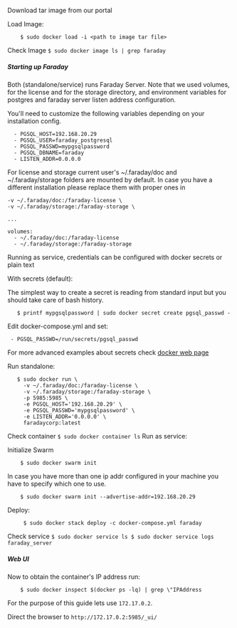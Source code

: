 Download tar image from our portal

Load Image:
```
    $ sudo docker load -i <path to image tar file>
```

Check Image
`
     $ sudo docker image ls | grep faraday
`

##### Starting up Faraday

Both (standalone/service) runs Faraday Server. Note that we used volumes, for the license and for the storage directory, and environment variables for postgres and faraday server listen address configuration.

You'll need to customize the following variables depending on your installation config.

      - PGSQL_HOST=192.168.20.29
      - PGSQL_USER=faraday_postgresql
      - PGSQL_PASSWD=mypgsqlpassword
      - PGSQL_DBNAME=faraday
      - LISTEN_ADDR=0.0.0.0

For license and storage current user's ~/.faraday/doc and ~/.faraday/storage folders are mounted by default. In case you have a different installation please replace them with proper ones in

    -v ~/.faraday/doc:/faraday-license \
    -v ~/.faraday/storage:/faraday-storage \

    ...

    volumes:
      - ~/.faraday/doc:/faraday-license
      - ~/.faraday/storage:/faraday-storage

Running as service, credentials can be configured with docker secrets or plain text

With secrets (default):

The simplest way to create a secret is reading from standard input but you should take care of bash history.

```
   $ printf mypgsqlpassword | sudo docker secret create pgsql_passwd -
```

Edit docker-compose.yml and set:

`  - PGSQL_PASSWD=/run/secrets/pgsql_passwd  `
      
For more advanced examples about secrets check [docker web page](https://docs.docker.com/engine/swarm/secrets/#intermediate-example-use-secrets-with-a-nginx-service)

Run standalone:
 ```
    $ sudo docker run \
      -v ~/.faraday/doc:/faraday-license \
      -v ~/.faraday/storage:/faraday-storage \
      -p 5985:5985 \
      -e PGSQL_HOST='192.168.20.29' \
      -e PGSQL_PASSWD='mypgsqlpassword' \
      -e LISTEN_ADDR='0.0.0.0' \
      faradaycorp:latest
 ```
Check container
`
     $ sudo docker container ls
`
Run as service:

Initialize Swarm

```
    $ sudo docker swarm init
```

In case you have more than one ip addr configured in your machine you have to specify which one to use.
```
    $ sudo docker swarm init --advertise-addr=192.168.20.29
```

Deploy:
```
     $ sudo docker stack deploy -c docker-compose.yml faraday
```
Check service
`
     $ sudo docker service ls
     $ sudo docker service logs faraday_server
`


##### Web UI

Now to obtain the container's IP address run:
```
    $ sudo docker inspect $(docker ps -lq) | grep \"IPAddress
```
For the purpose of this guide lets use `172.17.0.2`.

Direct the browser to `http://172.17.0.2:5985/_ui/`
